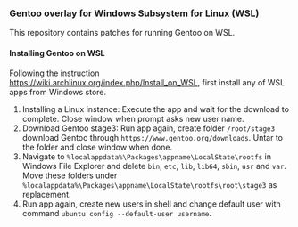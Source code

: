 ### Gentoo overlay for Windows Subsystem for Linux (WSL)

This repository contains patches for running Gentoo on WSL. 

#### Installing Gentoo on WSL

Following the instruction https://wiki.archlinux.org/index.php/Install_on_WSL, first install any of WSL apps from Windows store. 

1. Installing a Linux instance: Execute the app and wait for the download to complete. Close window when prompt asks new user name. 
2. Download Gentoo stage3: Run app again, create folder `/root/stage3` download Gentoo  through `https://www.gentoo.org/downloads`. Untar to the folder and close window when done. 
3. Navigate to `%localappdata%\Packages\appname\LocalState\rootfs` in Windows File Explorer and delete `bin`, `etc`, `lib`, `lib64`, `sbin`, `usr` and `var`. Move these folders under `%localappdata%\Packages\appname\LocalState\rootfs\root\stage3` as replacement. 
4. Run app again, create new users in shell and change default user with command `ubuntu config --default-user username`.
